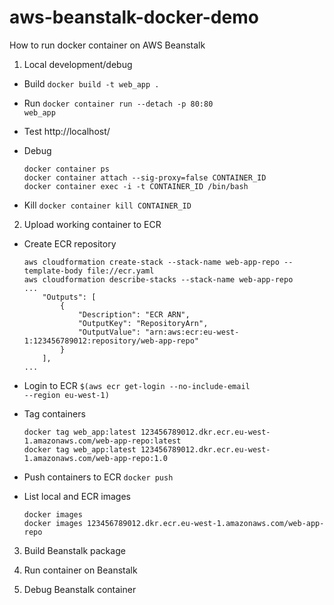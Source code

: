 # aws-beanstalk-docker-demo
How to run docker container on AWS Beanstalk

1. Local development/debug
  * Build <code>docker build -t web_app .</code>
  * Run <code>docker container run --detach -p 80:80 web_app</code>
  * Test http://localhost/
  * Debug
  
        docker container ps
        docker container attach --sig-proxy=false CONTAINER_ID
        docker container exec -i -t CONTAINER_ID /bin/bash
        
  * Kill <code>docker container kill CONTAINER_ID</code>

2. Upload working container to ECR
  * Create ECR repository<br>

        aws cloudformation create-stack --stack-name web-app-repo --template-body file://ecr.yaml
        aws cloudformation describe-stacks --stack-name web-app-repo
        ...
            "Outputs": [
                {
                    "Description": "ECR ARN", 
                    "OutputKey": "RepositoryArn", 
                    "OutputValue": "arn:aws:ecr:eu-west-1:123456789012:repository/web-app-repo"
                }
            ],
        ...
 
  * Login to ECR <code>$(aws ecr get-login --no-include-email --region eu-west-1)</code>
  * Tag containers
  
        docker tag web_app:latest 123456789012.dkr.ecr.eu-west-1.amazonaws.com/web-app-repo:latest
        docker tag web_app:latest 123456789012.dkr.ecr.eu-west-1.amazonaws.com/web-app-repo:1.0
      
  * Push containers to ECR <code>docker push</code>
  * List local and ECR images
  
        docker images
        docker images 123456789012.dkr.ecr.eu-west-1.amazonaws.com/web-app-repo

3. Build Beanstalk package

4. Run container on Beanstalk

5. Debug Beanstalk container
